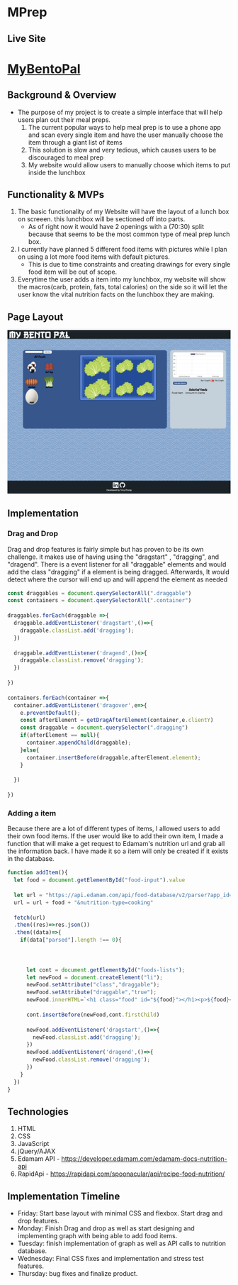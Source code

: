 # MPrep
## Live Site
# [MyBentoPal](https://tozhang665.github.io/MyBentoPal/)

## Background & Overview

- The purpose of my project is to create a simple interface that will help users plan out
their meal preps. 
  1. The current popular ways to help meal prep is to use a phone app
    and scan every single item and have the user manually choose the item through 
    a giant list of items
  2. This solution is slow and very tedious, which causes users to be discouraged 
    to meal prep
  3. My website would allow users to manually choose which items to put inside the lunchbox

## Functionality & MVPs
1. The basic functionality of my Website will have the layout of a lunch box on screeen.
  this lunchbox will be sectioned off into parts. 
    - As of right now it would have 2 openings with a (70:30) split because that seems to be the most common type of meal prep lunch box.
2. I currently have planned 5 different food items with pictures while I plan on using a lot more food items with default pictures. 
    - This is due to time constraints and creating drawings for every single food item will be out of scope.
3. Everytime the user adds a item into my lunchbox, my website will show the macros(carb, protein, fats, total calories) on the side so it will let the user know the vital nutrition facts on the lunchbox they are making. 
## Page Layout
![](MyBentoPal.png)



## Implementation

### Drag and Drop

Drag and drop features is fairly simple but has proven to be its own challenge. it makes use of having using the "dragstart" , "dragging", and "dragend". 
There is a event listener for all "draggable" elements and would add the class "dragging" if a element is being dragged. Afterwards, It would detect where the cursor will end up and will append the element as needed

```javascript
const draggables = document.querySelectorAll(".draggable")
const containers = document.querySelectorAll(".container")

draggables.forEach(draggable =>{
  draggable.addEventListener('dragstart',()=>{
    draggable.classList.add('dragging');
  })

  draggable.addEventListener('dragend',()=>{
    draggable.classList.remove('dragging');
  })

})

containers.forEach(container =>{
  container.addEventListener('dragover',e=>{
    e.preventDefault();
    const afterElement = getDragAfterElement(container,e.clientY)
    const draggable = document.querySelector(".dragging")
    if(afterElement == null){
      container.appendChild(draggable);
    }else{
      container.insertBefore(draggable,afterElement.element);
    }

  })

})

```

### Adding a item

Because there are a lot of different types of items, I allowed users to add their own food items. If the user would like to add their own item, I made a function that will make a get request to Edamam's nutrition url and grab all the information back. I have made it so a item will only be created if it exists in the database. 

``` javascript
function addItem(){
  let food = document.getElementById("food-input").value

  let url = "https://api.edamam.com/api/food-database/v2/parser?app_id=81004352&app_key=${API_KEY}&ingr="
  url = url + food + "&nutrition-type=cooking"

  fetch(url)
  .then((res)=>res.json())
  .then((data)=>{
    if(data["parsed"].length !== 0){



      let cont = document.getElementById("foods-lists");
      let newFood = document.createElement("li");
      newFood.setAttribute("class","draggable");
      newFood.setAttribute("draggable","true");
      newFood.innerHTML=`<h1 class="food" id="${food}"></h1><p>${food}</p>`;

      cont.insertBefore(newFood,cont.firstChild)

      newFood.addEventListener('dragstart',()=>{
        newFood.classList.add('dragging');
      })
      newFood.addEventListener('dragend',()=>{
        newFood.classList.remove('dragging');
      })
    }
  })
}

```


## Technologies
1. HTML
2. CSS
3. JavaScript
4. jQuery/AJAX
5. Edamam API - https://developer.edamam.com/edamam-docs-nutrition-api
6. RapidApi - https://rapidapi.com/spoonacular/api/recipe-food-nutrition/
## Implementation Timeline

* Friday: Start base layout with minimal CSS and flexbox. Start drag and drop features.
* Monday: Finish Drag and drop as well as start designing and implementing graph with being able to add food items.
* Tuesday: finish implementation of graph as well as API calls to nutrition database.
* Wednesday: Final CSS fixes and implementation and stress test features.
* Thursday: bug fixes and finalize product.


